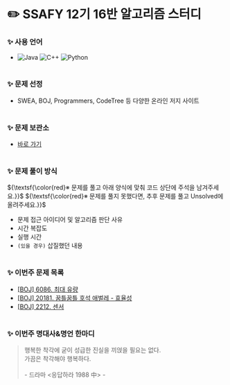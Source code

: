 # :pencil2: SSAFY 12기 16반 알고리즘 스터디
### ✨ 사용 언어
- ![Java](https://img.shields.io/badge/Java-007396.svg?&style=for-the-badge&logo=Java&logoColor=white)
  ![C++](https://img.shields.io/badge/C++-00599C.svg?&style=for-the-badge&logo=cplusplus&logoColor=white)
  ![Python](https://img.shields.io/badge/Python-3776AB.svg?&style=for-the-badge&logo=Python&logoColor=white)
<br><br>

### ✨ 문제 선정
- SWEA, BOJ, Programmers, CodeTree 등 다양한 온라인 저지 사이트
<br><br>

### ✨ 문제 보관소
- [바로 가기](https://github.com/jinlaove17/2024_SSAFY_AlgorithmStudy/tree/main/Problem_Archive)
<br><br>

### ✨ 문제 풀이 방식
${\textsf{\color{red}※ 문제를 풀고 아래 양식에 맞춰 코드 상단에 주석을 남겨주세요.}}$
${\textsf{\color{red}※ 문제를 풀지 못했다면, 추후 문제를 풀고 Unsolved에 올려주세요.}}$
- 문제 접근 아이디어 및 알고리즘 판단 사유
- 시간 복잡도
- 실행 시간
- `(있을 경우)` 삽질했던 내용
<br><br>

### ✨ 이번주 문제 목록
- [[BOJ] 6086. 최대 유량](https://www.acmicpc.net/problem/6086)
- [[BOJ] 20181. 꿈틀꿈틀 호석 애벌레 - 효율성](https://www.acmicpc.net/problem/20181)
- [[BOJ] 2212. 센서](https://www.acmicpc.net/problem/2212)
<br><br>

### ✨ 이번주 명대사&명언 한마디
> ﻿​행복한 착각에 굳이 성급한 진실을 끼얹을 필요는 없다.<br>
가끔은 착각해야 행복하다.<br><br>
\- 드라마 <응답하라 1988 中> -
